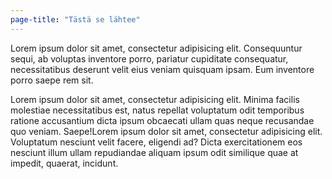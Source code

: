 ```yaml
---
page-title: "Tästä se lähtee"
---
```


Lorem ipsum dolor sit amet, consectetur adipisicing elit. Consequuntur sequi, ab voluptas inventore porro, pariatur cupiditate consequatur, necessitatibus deserunt velit eius veniam quisquam ipsam. Eum inventore porro saepe rem sit.

Lorem ipsum dolor sit amet, consectetur adipisicing elit. Minima facilis molestiae necessitatibus est, natus repellat voluptatum odit temporibus ratione accusantium dicta ipsum obcaecati ullam quas neque recusandae quo veniam. Saepe!Lorem ipsum dolor sit amet, consectetur adipisicing elit. Voluptatum nesciunt velit facere, eligendi ad? Dicta exercitationem eos nesciunt illum ullam repudiandae aliquam ipsum odit similique quae at impedit, quaerat, incidunt.